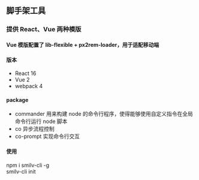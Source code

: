 ## 脚手架工具

### 提供 React、Vue 两种模版

#### Vue 模版配置了 lib-flexible + px2rem-loader，用于适配移动端

#### 版本

- React 16
- Vue 2
- webpack 4

#### package

- commander 用来构建 node 的命令行程序，使得能够使用自定义指令在全局命令行运行 node 脚本
- co 异步流程控制
- co-prompt 实现命令行交互

#### 使用

npm i smilv-cli -g  
smilv-cli init

